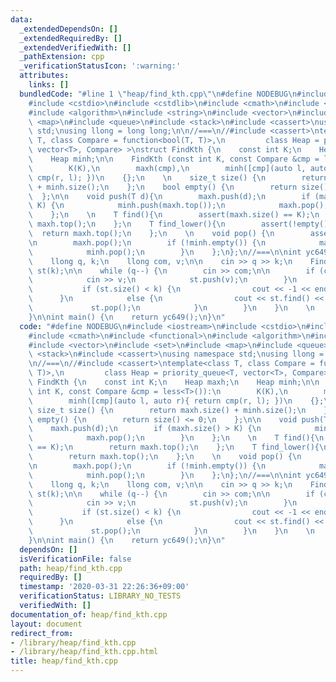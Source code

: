 ```yaml
---
data:
  _extendedDependsOn: []
  _extendedRequiredBy: []
  _extendedVerifiedWith: []
  _pathExtension: cpp
  _verificationStatusIcon: ':warning:'
  attributes:
    links: []
  bundledCode: "#line 1 \"heap/find_kth.cpp\"\n#define NODEBUG\n#include <iostream>\n\
    #include <cstdio>\n#include <cstdlib>\n#include <cmath>\n#include <functional>\n\
    #include <algorithm>\n#include <string>\n#include <vector>\n#include <set>\n#include\
    \ <map>\n#include <queue>\n#include <stack>\n#include <cassert>\nusing namespace\
    \ std;\nusing llong = long long;\n\n//===\n//#include <cassert>\ntemplate<class\
    \ T, class Compare = function<bool(T, T)>,\n         class Heap = priority_queue<T,\
    \ vector<T>, Compare> >\nstruct FindKth {\n    const int K;\n    Heap maxh;\n\
    \    Heap minh;\n\n    FindKth (const int K, const Compare &cmp = less<T>()):\n\
    \        K(K),\n        maxh(cmp),\n        minh([cmp](auto l, auto r){ return\
    \ cmp(r, l); })\n    {};\n    \n    size_t size() {\n        return maxh.size()\
    \ + minh.size();\n    };\n    bool empty() {\n        return size() <= 0;\n  \
    \  };\n\n    void push(T d){\n        maxh.push(d);\n        if (maxh.size() >\
    \ K) {\n            minh.push(maxh.top());\n            maxh.pop();\n        }\n\
    \    };\n    \n    T find(){\n        assert(maxh.size() == K);\n        return\
    \ maxh.top();\n    };\n    T find_lower(){\n        assert(!empty());\n      \
    \  return maxh.top();\n    };\n    \n    void pop() {\n        assert(!empty());\n\
    \n        maxh.pop();\n        if (!minh.empty()) {\n            maxh.push(minh.top());\n\
    \            minh.pop();\n        }\n    };\n};\n//===\n\nint yc649() {\n    \n\
    \    llong q, k;\n    llong com, v;\n\n    cin >> q >> k;\n    FindKth<llong>\
    \ st(k);\n\n    while (q--) {\n        cin >> com;\n\n        if (com == 1) {\n\
    \            cin >> v;\n            st.push(v);\n        }\n        else {\n \
    \           if (st.size() < k) {\n                cout << -1 << endl;\n      \
    \      }\n            else {\n                cout << st.find() << endl;\n   \
    \             st.pop();\n            }\n        }\n    }\n    \n    return 0;\n\
    }\n\nint main() {\n    return yc649();\n}\n"
  code: "#define NODEBUG\n#include <iostream>\n#include <cstdio>\n#include <cstdlib>\n\
    #include <cmath>\n#include <functional>\n#include <algorithm>\n#include <string>\n\
    #include <vector>\n#include <set>\n#include <map>\n#include <queue>\n#include\
    \ <stack>\n#include <cassert>\nusing namespace std;\nusing llong = long long;\n\
    \n//===\n//#include <cassert>\ntemplate<class T, class Compare = function<bool(T,\
    \ T)>,\n         class Heap = priority_queue<T, vector<T>, Compare> >\nstruct\
    \ FindKth {\n    const int K;\n    Heap maxh;\n    Heap minh;\n\n    FindKth (const\
    \ int K, const Compare &cmp = less<T>()):\n        K(K),\n        maxh(cmp),\n\
    \        minh([cmp](auto l, auto r){ return cmp(r, l); })\n    {};\n    \n   \
    \ size_t size() {\n        return maxh.size() + minh.size();\n    };\n    bool\
    \ empty() {\n        return size() <= 0;\n    };\n\n    void push(T d){\n    \
    \    maxh.push(d);\n        if (maxh.size() > K) {\n            minh.push(maxh.top());\n\
    \            maxh.pop();\n        }\n    };\n    \n    T find(){\n        assert(maxh.size()\
    \ == K);\n        return maxh.top();\n    };\n    T find_lower(){\n        assert(!empty());\n\
    \        return maxh.top();\n    };\n    \n    void pop() {\n        assert(!empty());\n\
    \n        maxh.pop();\n        if (!minh.empty()) {\n            maxh.push(minh.top());\n\
    \            minh.pop();\n        }\n    };\n};\n//===\n\nint yc649() {\n    \n\
    \    llong q, k;\n    llong com, v;\n\n    cin >> q >> k;\n    FindKth<llong>\
    \ st(k);\n\n    while (q--) {\n        cin >> com;\n\n        if (com == 1) {\n\
    \            cin >> v;\n            st.push(v);\n        }\n        else {\n \
    \           if (st.size() < k) {\n                cout << -1 << endl;\n      \
    \      }\n            else {\n                cout << st.find() << endl;\n   \
    \             st.pop();\n            }\n        }\n    }\n    \n    return 0;\n\
    }\n\nint main() {\n    return yc649();\n}\n"
  dependsOn: []
  isVerificationFile: false
  path: heap/find_kth.cpp
  requiredBy: []
  timestamp: '2020-03-31 22:26:36+09:00'
  verificationStatus: LIBRARY_NO_TESTS
  verifiedWith: []
documentation_of: heap/find_kth.cpp
layout: document
redirect_from:
- /library/heap/find_kth.cpp
- /library/heap/find_kth.cpp.html
title: heap/find_kth.cpp
---
```

